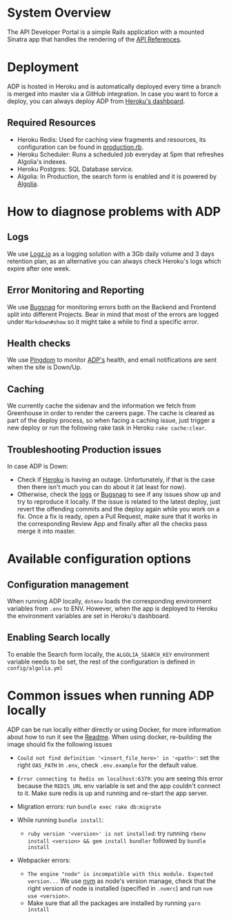 # System Overview

The API Developer Portal is a simple Rails application with a mounted Sinatra app that handles the rendering of the [API References](https://developer.nexmo.com/api).

# Deployment

ADP is hosted in Heroku and is automatically deployed every time a branch is merged into master via a GitHub integration.
In case you want to force a deploy, you can always deploy ADP from [Heroku's dashboard](https://dashboard.heroku.com/apps/nexmo-developer).

## Required Resources

* Heroku Redis: Used for caching view fragments and resources, its configuration can be found in [production.rb](https://github.com/Nexmo/nexmo-developer/blob/adab0ed5ef9ca61a5be14481cbb6c0a50af0ab11/config/environments/production.rb#L59-L65).
* Heroku Scheduler: Runs a scheduled job everyday at 5pm that refreshes Algolia's indexes.
* Heroku Postgres: SQL Database service.
* Algolia: In Production, the search form is enabled and it is powered by [Algolia](https://www.algolia.com/).

# How to diagnose problems with ADP

## Logs

We use [Logz.io](https://logz.io/) as a logging solution with a 3Gb daily volume and 3 days retention plan, as an alternative you can always check Heroku's logs which expire after one week. 

## Error Monitoring and Reporting

We use [Bugsnag](https://www.bugsnag.com/) for monitoring errors both on the Backend and Frontend split into different Projects.
Bear in mind that most of the errors are logged under `Markdown#show` so it might take a while to find a specific error.

## Health checks

We use [Pingdom](https://www.pingdom.com/) to monitor [ADP's](https://developer.nexmo.com) health, and email notifications are sent when the site is Down/Up.

## Caching

We currently cache the sidenav and the information we fetch from Greenhouse in order to render the careers page. The cache is cleared as part of the deploy process, so when facing a caching issue, just trigger a new deploy or run the following rake task in Heroku `rake cache:clear`.

## Troubleshooting Production issues

In case ADP is Down:

* Check if [Heroku](https://status.heroku.com/) is having an outage. Unfortunately, if that is the case then there isn't much you can do about it (at least for now).
* Otherwise, check the [logs](#logs) or [Bugsnag](#error-monitoring-and-reporting) to see if any issues show up and try to reproduce it locally.
If the issue is related to the latest deploy, just revert the offending commits and the deploy again while you work on a fix. Once a fix is ready, open a Pull Request, make sure that it works in the corresponding Review App and finally after all the checks pass merge it into master.

# Available configuration options

## Configuration management

When running ADP locally, `dotenv` loads the corresponding environment variables from `.env` to ENV. However, when the app is deployed to Heroku the environment variables are set in Heroku's dashboard.

## Enabling Search locally

To enable the Search form locally, the `ALGOLIA_SEARCH_KEY` environment variable needs to be set, the rest of the configuration is defined in `config/algolia.yml`

# Common issues when running ADP locally

ADP can be run locally either directly or using Docker, for more information about how to run it see the [Readme](https://github.com/Nexmo/nexmo-developer/blob/master/README.md#running-locally). When using docker, re-building the image should fix the following issues

* `Could not find definition '<insert_file_here>' in '<path>'`: set the right `OAS_PATH`  in `.env`, check `.env.example` for the default value.

* `Error connecting to Redis on localhost:6379`: you are seeing this error because the `REDIS_URL` env variable is set and the app couldn't connect to it. Make sure redis is up and running and re-start the app server.

* Migration errors: run `bundle exec rake db:migrate`

* While running `bundle install`:
  * `ruby version '<version>' is not installed`:  try running `rbenv install <version> && gem install bundler` followed by `bundle install`

* Webpacker errors:
    * `The engine "node" is incompatible with this module. Expected version...` We use [nvm](https://github.com/nvm-sh/nvm) as node's version manage, check that the right version of node is installed (specified in `.nvmrc`) and run `nvm use <version>`.
    * Make sure that all the packages are installed by running `yarn install`
